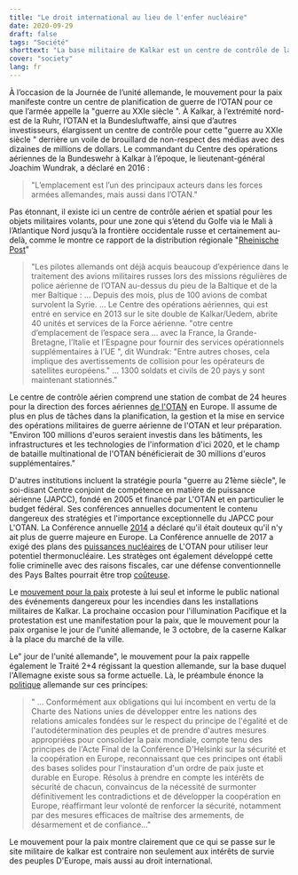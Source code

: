 ```yaml
---
title: "Le droit international au lieu de l'enfer nucléaire"
date: 2020-09-29
draft: false
tags: "Société"
shorttext: "La base militaire de Kalkar est un centre de contrôle de la guerre. Ce qui s'est passé là-bas contredit les intérêts de survie des peuples d'Europe et du droit international!"
cover: "society"
lang: fr
---
```


À l’occasion de la Journée de l’unité allemande, le mouvement pour la paix manifeste contre un centre de planification de guerre de l’OTAN pour ce que l’armée appelle la "guerre au XXIe siècle ". À Kalkar, à l’extrémité nord-est de la Ruhr, l’OTAN et la Bundesluftwaffe, ainsi que d’autres investisseurs, élargissent un centre de contrôle pour cette "guerre au XXIe siècle " derrière un voile de brouillard de non-respect des médias avec des dizaines de millions de dollars. Le commandant du Centre des opérations aériennes de la Bundeswehr à Kalkar à l’époque, le lieutenant-général Joachim Wundrak, a déclaré en 2016 :

> "L’emplacement est l’un des principaux acteurs dans les forces armées allemandes, mais aussi dans l’OTAN."

Pas étonnant, il existe ici un centre de contrôle aérien et spatial pour les objets militaires volants, pour une zone qui s’étend du Golfe via le Mali à l’Atlantique Nord jusqu’à la frontière occidentale russe et certainement au-delà, comme le montre ce rapport de la distribution régionale "[Rheinische Post](https://rp-online.de/politik/ausland/syrien-russische-kampfjets-verfolgen-deutsche-tornados_aid-9667873 "Russische Kampfjets verfolgen deutsche Tornados")"

> "Les pilotes allemands ont déjà acquis beaucoup d’expérience dans le traitement des avions militaires russes lors des missions régulières de police aérienne de l’OTAN au-dessus du pieu de la Baltique et de la mer Baltique : ... Depuis des mois, plus de 100 avions de combat survolent la Syrie. ... Le Centre des opérations aériennes, qui est entré en service en 2013 sur le site double de Kalkar/Uedem, abrite 40 unités et services de la Force aérienne. "otre centre d’emplacement de l’espace sera ... avec la France, la Grande-Bretagne, l’Italie et l’Espagne pour fournir des services opérationnels supplémentaires à l’UE ", dit Wundrak: "Entre autres choses, cela implique des avertissements de collision pour les opérateurs de satellites européens." ... 1300 soldats et civils de 20 pays y sont maintenant stationnés."

Le centre de contrôle aérien comprend une station de combat de 24 heures pour la direction des forces aériennes [de l'OTAN](https://rp-online.de/nrw/staedte/kleve/nato-standort-kalkar-uedem-waechst-weiter_aid-18939075 "Nato-Standort Kalkar/Uedem wächst weiter") en Europe. Il assume de plus en plus de tâches dans la planification, la gestion et la mise en service des opérations militaires de guerre aérienne de l'OTAN et leur préparation. "Environ 100 millions d'euros seraient investis dans les bâtiments, les infrastructures et les technologies de l'information d'ici 2020, et le champ de bataille multinational de l'OTAN bénéficierait de 30 millions d'euros supplémentaires."

D'autres institutions incluent la stratégie pourla "guerre au 21ème siècle", le soi-disant Centre conjoint de compétence en matière de puissance aérienne (JAPCC), fondé en 2005 et financé par L'OTAN et en particulier le budget fédéral. Ses conférences annuelles documentent le contenu dangereux des stratégies et l'importance exceptionnelle du JAPCC pour L'OTAN. La Conférence annuelle [2014](https://nrw-archiv.vvn-bda.de/texte/1518_japcc_jw.htm "Wer zuerst schießt, stirbt als zweiter") a déclaré qu'il était douteux qu'il n'y ait plus de guerre majeure en Europe. La Conférence annuelle de 2017 a exigé des plans des [puissances nucléaires](https://www.japcc.org/deterrence-in-the-21st-century/ "Joint Air & Space Power Conference 2017") de L'OTAN pour utiliser leur potentiel thermonucléaire. Les stratèges ont également développé cette folie criminelle avec des raisons fiscales, car une défense conventionnelle des Pays Baltes pourrait être trop [coûteuse](https://www.japcc.org/conference-proceedings-2017-panel-2/ "The JAPCC Conference 2017").

Le [mouvement pour la paix](https://essener-friedensforum.de/wp-content/uploads/2020/09/20-10-03Kalkar.pdf "Demonstration für Frieden und Abrüstung 2020") proteste à lui seul et informe le public national des événements dangereux pour les incendies dans les installations militaires de Kalkar. La prochaine occasion pour l'illumination Pacifique et la protestation est une manifestation pour la paix, que le mouvement pour la paix organise le jour de l'unité allemande, le 3 octobre, de la caserne Kalkar à la place du marché de la ville.

Le" jour de l'unité allemande", le mouvement pour la paix rappelle également le Traité 2+4 régissant la question allemande, sur la base duquel l'Allemagne existe sous sa forme actuelle. Là, le préambule énonce la [politique](https://www.bpb.de/nachschlagen/gesetze/zwei-plus-vier-vertrag/44112/praeambel "Zwei-plus-Vier-Vertrag") allemande sur ces principes:

> " ... Conformément aux obligations qui lui incombent en vertu de la Charte des Nations unies de développer entre les nations des relations amicales fondées sur le respect du principe de l'égalité et de l'autodétermination des peuples et de prendre d'autres mesures appropriées pour consolider la paix mondiale, compte tenu des principes de l'Acte Final de la Conférence D'Helsinki sur la sécurité et la coopération en Europe, reconnaissant que ces principes ont établi des bases solides pour l'instauration d'un ordre de paix juste et durable en Europe. Résolus à prendre en compte les intérêts de sécurité de chacun, convaincus de la nécessité de surmonter définitivement les contradictions et de développer la coopération en Europe, réaffirmant leur volonté de renforcer la sécurité, notamment par des mesures efficaces de maîtrise des armements, de désarmement et de confiance..."

Le mouvement pour la paix montre clairement que ce qui se passe sur le site militaire de kalkar est contraire non seulement aux intérêts de survie des peuples D'Europe, mais aussi au droit international.
